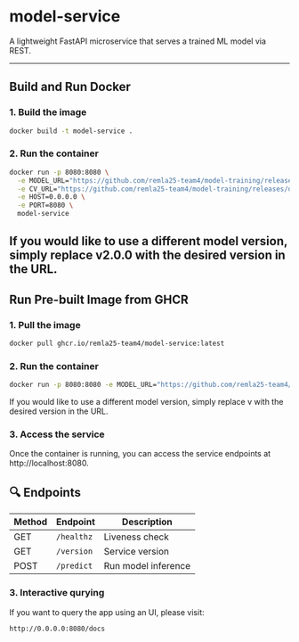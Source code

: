 # model-service

A lightweight FastAPI microservice that serves a trained ML model via REST.

---

## Build and Run Docker

### 1. Build the image

```bash
docker build -t model-service .
```

### 2. Run the container

```bash
docker run -p 8080:8080 \
  -e MODEL_URL="https://github.com/remla25-team4/model-training/releases/download/v2.0.0/naive_bayes.joblib" \
  -e CV_URL="https://github.com/remla25-team4/model-training/releases/download/v2.0.0/count_vectorizer.joblib" \
  -e HOST=0.0.0.0 \
  -e PORT=8080 \
  model-service
```
If you would like to use a different model version, simply replace v2.0.0 with the desired version in the URL.
---

## Run Pre-built Image from GHCR

### 1. Pull the image

```bash
docker pull ghcr.io/remla25-team4/model-service:latest
```

### 2. Run the container

```bash
docker run -p 8080:8080 -e MODEL_URL="https://github.com/remla25-team4/model-training/releases/download/v2.0.0/naive_bayes.joblib" -e CV_URL="https://github.com/remla25-team4/model-training/releases/download/v2.0.0/count_vectorizer.joblib" ghcr.io/remla25-team4/model-service:2.0.1
```
If you would like to use a different model version, simply replace v with the desired version in the URL.

### 3. Access the service

Once the container is running, you can access the service endpoints at http://localhost:8080.

## 🔍 Endpoints

| Method | Endpoint     | Description        |
|--------|--------------|--------------------|
| GET    | `/healthz`   | Liveness check     |
| GET    | `/version`   | Service version    |
| POST   | `/predict`   | Run model inference|

### 3. Interactive qurying

If you want to query the app using an UI, please visit:

```bash
http://0.0.0.0:8080/docs
```
